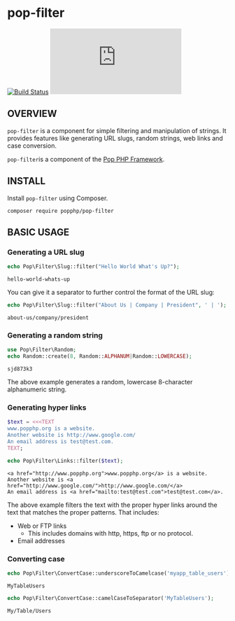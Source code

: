 pop-filter
==========

[![Build Status](https://travis-ci.org/popphp/pop-filter.svg?branch=master)](https://travis-ci.org/popphp/pop-filter)
[![Coverage Status](http://www.popphp.org/cc/coverage.php?comp=pop-filter)](http://www.popphp.org/cc/pop-filter/)

OVERVIEW
--------
`pop-filter` is a component for simple filtering and manipulation of strings.
It provides features like generating URL slugs, random strings, web links
and case conversion.

`pop-filter`is a component of the [Pop PHP Framework](http://www.popphp.org/).

INSTALL
-------

Install `pop-filter` using Composer.

    composer require popphp/pop-filter

BASIC USAGE
-----------

### Generating a URL slug

```php
echo Pop\Filter\Slug::filter("Hello World What's Up?");
```

    hello-world-whats-up

You can give it a separator to further control the format of the URL slug:

```php
echo Pop\Filter\Slug::filter("About Us | Company | President", ' | ');
```

    about-us/company/president

### Generating a random string

```php
use Pop\Filter\Random;
echo Random::create(8, Random::ALPHANUM|Random::LOWERCASE);
```

    sjd873k3

The above example generates a random, lowercase 8-character alphanumeric string.

### Generating hyper links

```php
$text = <<<TEXT
www.popphp.org is a website.
Another website is http://www.google.com/
An email address is test@test.com.
TEXT;

echo Pop\Filter\Links::filter($text);
```

    <a href="http://www.popphp.org">www.popphp.org</a> is a website.
    Another website is <a href="http://www.google.com/">http://www.google.com/</a>
    An email address is <a href="mailto:test@test.com">test@test.com</a>.

The above example filters the text with the proper hyper links around
the text that matches the proper patterns. That includes:

* Web or FTP links
    + This includes domains with http, https, ftp or no protocol.
* Email addresses

### Converting case

```php
echo Pop\Filter\ConvertCase::underscoreToCamelcase('myapp_table_users');
```

    MyTableUsers

```php
echo Pop\Filter\ConvertCase::camelCaseToSeparator('MyTableUsers');
```

    My/Table/Users

